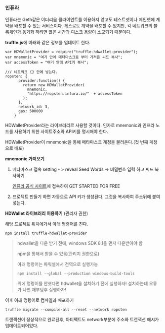 ### 인퓨라

인퓨라는 Geth같은 이더리움 클라이언트를 이용하지 않고도 테스트넷이나 메인넷에 계약을 배포할 수 있는 서비스이다. 게스로도 계약을 배포할 수 있지만, 각 네트워크의 블록체인과 동기화 하려면 많은 시간과 디스크 용량이 소모되기 때문이다.



**truffle.js**에 아래와 같은 정보를 업데이트 한다.

```
var HDWalletProvider = require("truffle-hdwallet-provider");
var mnemonic = "여기 안에 메타마스크로 부터 가져온 씨드 복사";
var accessToken = "여기 안에 API키 복사";

/// 네트워크 {} 안에 넣는다.
ropsten: {
      provider:function() {
        return new HDWalletProvider(
          mnemonic,
          "https://ropsten.infura.io/"  + accessToken
        );
      },
      network_id: 3,
      gas: 500000
    }
```

HDWalletProvider라는 라이브러리르 사용할 것이다.  인자로 mnemonic과 인프라 노드를 사용하기 위한 사이트주소와 API키를 명시해야 한다.

HDWalletProvider이 mnemonic을 통해 메타마스크 계정을 불러온다.(첫 번째 계정으로 배포)



**mnemonic 가져오기**

1. 메타마스크 접속 setting - > reveal Seed Words -> 비밀번호 입력 하고 씨드 복사하기

   [인퓨라 공식 사이트](https://infura.io/)에 접속하여 GET STARTED FOR FREE

2. 프로잭트 만들기 하면 자동으로 API 키가 생성된다. 그것을 복사하여 주소뒤에 붙여 넣는다.



**HDWallet 라이브러리 이용하기** (관리자 권한)

해당 프로젝트 위치에가서 아래 명령어를 친다.

```
npm install truffle-hdwallet-provider
```

> hdwallet을 다운 받기 전에, windows SDK 8.1을 먼저 다운받아야 함
>
> npm을 통해서 받을 수 있음(관리지 권한으로)
>
> 아래 명령어는 파워셸에서 전역으로 실행가능
>
> ```
> npm install --global --production windows-build-tools
> ```
>
> 위에 명령어를 안쳣다면 hdwallet을 설치하기 전에 실행하자! 설치하는데 오류가 나면 재부팅후 실행하자!



이후 아래 명령어로 컴파일과 배포하기

 ```
truffle migrate --compile-all --reset --network ropsten
 ```

트랜잭션이 정상적으로 완료된후, 아티팩트도 network부분에 주소와 트랜잭션 해시가 업데이트되어있다.